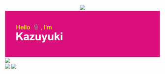 <div align="center">
  <img src= "https://www.codewars.com/users/kazuyuki/badges/small" width="500">
  <img src="hello.png">
</div>
<img src= "https://github-profile-summary-cards.vercel.app/api/cards/profile-details?username=kazuyuki07&theme=2077" width= "1008">
<div align= "left">
  <img src= "https://github-readme-stats.vercel.app/api/top-langs/?username=kazuyuki07&layout=compact" width="500">
  <img src="https://quotes-github-readme.vercel.app/api?type=vertical&theme=algolia&quote=大事なものは車とパソコン&author=かずゆき">
  </div>
